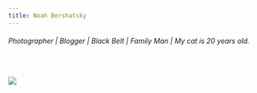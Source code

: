 ```yaml
---
title: Noah Bershatsky
---
```


###### Photographer | Blogger | Black Belt | Family Man | My cat is 20 years old.

<div>&nbsp;</div>

![](https://res.cloudinary.com/noahbershatsky/image/upload/c_scale,q_auto:good,w_1200/v1581568748/4E3961EC-354E-4CFF-B6CB-0DDAB48E6D40_ulrdyl.jpg)
